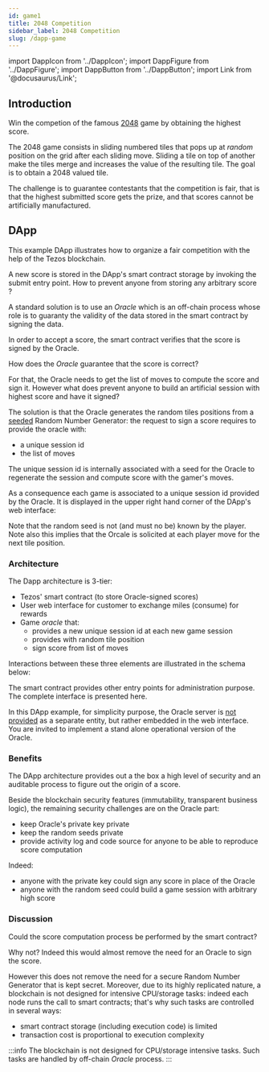 ```yaml
---
id: game1
title: 2048 Competition
sidebar_label: 2048 Competition
slug: /dapp-game
---
```


import DappIcon from '../DappIcon';
import DappFigure from '../DappFigure';
import DappButton from '../DappButton';
import Link from '@docusaurus/Link';

<DappFigure img='2048-screen.png' width='100%'/>

<DappButton url="https://edukera.github.io/completium-dapp-2048/" txt="open dapp"/>

## Introduction

Win the competion of the famous <a href="https://en.wikipedia.org/wiki/2048_(video_game)" target="_blank">2048</a> game by obtaining the highest score.

The 2048 game consists in sliding numbered tiles that pops up at *random* position on the grid after each sliding move. Sliding a tile on top of another make the tiles merge and increases the value of the resulting tile. The goal is to obtain a 2048 valued tile.

The challenge is to guarantee contestants that the competition is fair, that is that the highest submitted score gets the prize, and that scores cannot be artificially manufactured.

## DApp

This example DApp illustrates how to organize a fair competition with the help of the Tezos blockchain.

A new score is stored in the DApp's <Link to='/docs/dapp-tools/tezos#smart-contract'>smart contract</Link> storage by invoking the <Link to='/docs/dapp-game/interface#submit'>submit</Link> entry point. How to prevent anyone from storing any arbitrary score ?

A standard solution is to use an *Oracle* which is an off-chain process whose role is to guaranty the validity of the data stored in the smart contract by <Link to='/docs/dapp-tools/tezos#signing-data'>signing</Link> the data.

In order to accept a score, the smart contract verifies that the score is signed by the Oracle.

How does the *Oracle* guarantee that the score is correct?

<DappFigure img='game-oracle.png' width='60%'/>

For that, the Oracle needs to get the list of moves to compute the score and sign it. However what does prevent anyone to build an artificial session with highest score and have it signed?

The solution is that the Oracle generates the random tiles positions from a <a href='https://en.wikipedia.org/wiki/Random_seed' target='_blank'>seeded</a> Random Number Generator: the request to sign a score requires to provide the oracle with:
* a unique session id
* the list of moves

The unique session id is internally associated with a seed for the Oracle to regenerate the session and compute score with the gamer's moves.

As a consequence each game is associated to a unique session id provided by the Oracle. It is displayed in the upper right hand corner of the DApp's web interface:

<DappFigure img='game-sessionid.png' width='60%'/>

Note that the random seed is not (and must no be) known by the player. Note also this implies that the Orcale is solicited at each player move for the next tile position.

### Architecture

The Dapp architecture is 3-tier:

* Tezos' smart contract (to store Oracle-signed scores)
* User web interface for customer to exchange miles (consume) for rewards
* Game *oracle* that:
  * provides a new unique session id at each new game session
  * provides with random tile position
  * sign score from list of moves

Interactions between these three elements are illustrated in the schema below:

<DappFigure img='game-archi.svg' width='80%'/>

The smart contract provides other entry points for administration purpose. The complete interface is presented <Link to='/docs/dapp-game/interface'>here</Link>.

In this DApp example, for simplicity purpose, the Oracle server is <u>not provided</u> as a separate entity, but rather embedded in the web interface. You are invited to implement a stand alone operational version of the Oracle.

### Benefits

The DApp architecture provides out a the box a high level of security and an auditable process to figure out the origin of a score.

Beside the blockchain security features (immutability, transparent business logic), the remaining security challenges are on the Oracle part:
* keep Oracle's private key private
* keep the random seeds private
* provide activity log and code source for anyone to be able to reproduce score computation

Indeed:
* anyone with the private key could sign any score in place of the Oracle
* anyone with the random seed could build a game session with arbitrary high score

### Discussion

Could the score computation process be performed by the smart contract?

Why not? Indeed this would almost remove the need for an Oracle to sign the score.

However this does not remove the need for a secure Random Number Generator that is kept secret. Moreover, due to its highly replicated nature, a blockchain is not designed for intensive CPU/storage tasks: indeed each node runs the call to smart contracts; that's why such tasks are controlled in several ways:
* smart contract storage (including execution code) is limited
* transaction cost is proportional to execution complexity

:::info
The blockchain is not designed for CPU/storage intensive tasks. Such tasks are handled by off-chain *Oracle* process.
:::